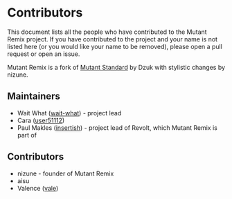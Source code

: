 # Contributors

This document lists all the people who have contributed to the Mutant Remix project. If you have contributed to the project and your name is not listed here (or you would like your name to be removed), please open a pull request or open an issue.

Mutant Remix is a fork of [Mutant Standard](https://mutant.tech/) by Dzuk with stylistic changes by nizune.

## Maintainers
- Wait What ([wait-what](https://github.com/wait-what)) - project lead
- Cara ([user51112](https://github.com/user51112))
- Paul Makles ([insertish](https://github.com/insertish)) - project lead of Revolt, which Mutant Remix is part of

## Contributors
- nizune - founder of Mutant Remix
- aisu
- Valence ([vale](https://github.com/DeclanChidlow))
